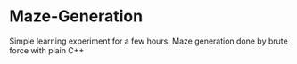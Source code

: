 Maze-Generation
===============

Simple learning experiment for a few hours. Maze generation done by brute force with plain C++
